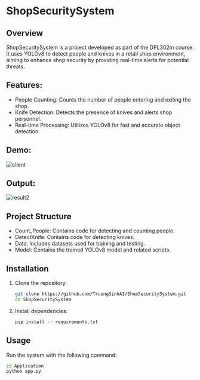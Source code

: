 # ShopSecuritySystem

## Overview
ShopSecuritySystem is a project developed as part of the DPL302m course. It uses YOLOv8 to detect people and knives in a retail shop environment, aiming to enhance shop security by providing real-time alerts for potential threats.

## Features: 
- People Counting: Counts the number of people entering and exiting the shop.
- Knife Detection: Detects the presence of knives and alerts shop personnel.
- Real-time Processing: Utilizes YOLOv8 for fast and accurate object detection.


## Demo:
![client](https://github.com/TruongSinhAI/ShopSecuritySystem/assets/115483496/eb7fdcf1-a3f4-41d3-8aef-4b5a7da5f961)

## Output:
![result2](https://github.com/TruongSinhAI/ShopSecuritySystem/assets/115483496/de899be2-cdf5-4106-98d7-bfdfa8c135da)

## Project Structure
- Count_People: Contains code for detecting and counting people.
- DetectKnife: Contains code for detecting knives.
- Data: Includes datasets used for training and testing.
- Model: Contains the trained YOLOv8 model and related scripts.



## Installation
1. Clone the repository:
   ```bash
   git clone https://github.com/TruongSinhAI/ShopSecuritySystem.git
   cd ShopSecuritySystem
   ```
2. Install dependencies:
   ```bash
   pip install -r requirements.txt
   ```
## Usage
Run the system with the following command:
   ```bash
   cd Application
   python app.py
   ```
